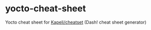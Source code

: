 # yocto-cheat-sheet
Yocto cheat sheet for [Kapeli/cheatset](https://github.com/Kapeli/cheatset) (Dash! cheat sheet generator)

